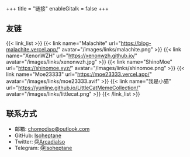 +++
title = "链接"
enableGitalk = false
+++

## 友链
{{< link_list >}}
    {{< link name="Malachite" url="https://blog-malachite.vercel.app/" avatar="/images/links/malachite.png" >}}
    {{< link name="XenonWZH" url="https://xenonwzh.github.io/" avatar="/images/links/xenonwzh.jpg" >}}
    {{< link name="ShinoMoe" url="https://shinomoe.xyz/" avatar="/images/links/shinomoe.png" >}}
    {{< link name="Moe23333" url="https://moe23333.vercel.app/" avatar="/images/links/moe23333.avif" >}}
    {{< link name="我是小猫" url="https://yunline.github.io/LittleCatMemeCollection/" avatar="/images/links/littlecat.png" >}}
{{< /link_list >}}

## 联系方式
- 邮箱: <chomodiso@outlook.com>
- GitHub: [Isoheptane](https://github.com/Isoheptane)
- Twitter: [@ArcadiaIso](https://twitter.com/ArcadiaIso)
- Telegram: [@Isoheptane](https://t.me/Isoheptane)
